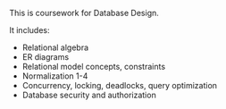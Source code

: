 This is coursework for Database Design.

It includes: 

* Relational algebra
* ER diagrams
* Relational model concepts, constraints
* Normalization 1-4
* Concurrency, locking, deadlocks, query optimization
* Database security and authorization